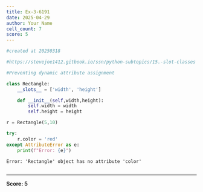 ```yaml
---
title: Ex-3-6191
date: 2025-04-29
author: Your Name
cell_count: 7
score: 5
---
```


```python
#created at 20250318
```


```python
#https://stevejoe1412.gitbook.io/ssn/python-subtopics/15.-slot-classes
```


```python
#Preventing dynamic attribute assignment
```


```python
class Rectangle:
    __slots__ = ['width', 'height']

    def __init__(self,width,height):
        self.width = width
        self.height = height
```


```python
r = Rectangle(5,10)

```


```python
try:
    r.color = 'red'
except AttributeError as e:
    print(f"Error: {e}")
```

    Error: 'Rectangle' object has no attribute 'color'



```python

```


---
**Score: 5**